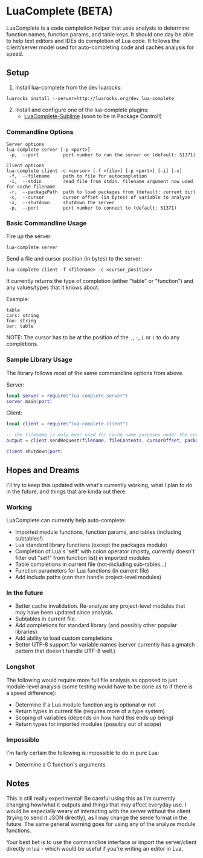 # LuaComplete (BETA)
LuaComplete is a code completion helper that uses analysis to determine function names, function params, and table keys. It should one day be able to help text editors and IDEs do completion of Lua code. It follows the client/server model used for auto-completing code and caches analysis for speed.


## Setup
1. Install lua-complete from the dev luarocks:
```
luarocks install --server=http://luarocks.org/dev lua-complete
```

2. Install and configure one of the lua-complete plugins:
    * [LuaComplete-Sublime](https://github.com/FourierTransformer/LuaComplete-Sublime) (soon to be in Package Control!)

### Commandline Options
```
Server options
lua-complete server [-p <port>]
 -p,  --port         port number to run the server on (default: 51371)

Client options
lua-complete client -c <cursor> [-f <file>] [-p <port>] [-i] [-x]
 -f,  --filename     path to file for autocompletion
 -i,  --stdin        read file from stdin. filename argument now used for cache filename
 -r,  --packagePath  path to load packages from (default: current dir)
 -c,  --cursor       cursor offset (in bytes) of variable to analyze
 -x,  --shutdown     shutdown the server
 -p,  --port         port number to connect to (default: 51371)
```

### Basic Commandline Usage
Fire up the server:
```
lua-complete server
```

Send a file and cursor position (in bytes) to the server:
```
lua-complete client -f <filename> -c <cursor_position>
```

It currently returns the type of completion (either "table" or "function") and any values/types that it knows about.

Example:
```
table
cars: string
foo: string
bar: table
```

NOTE: The cursor has to be at the position of the `.`, `:`, `[` or `(` to do any completions.

### Sample Library Usage
The library follows most of the same commandline options from above.

Server:
```lua
local server = require("lua-complete.server")
server.main(port)
```

Client:
```lua
local client = require("lua-complete.client")

-- the filename is only ever used for cache name purposes under the covers
output = client.sendRequest(filename, fileContents, cursorOffset, packagePath, port)

client.shutdown(port)
```

## Hopes and Dreams
I'll try to keep this updated with what's currently working, what I plan to do in the future, and things that are kinda out there.
### Working
LuaComplete can currently help auto-complete:
 * Imported module functions, function params, and tables (including subtables!)
 * Lua standard library functions (except the packages module)
 * Completion of Lua's 'self' with colon operator (mostly, currently doesn't filter out "self" from function list) in imported modules
 * Table completions in current file (not-including sub-tables...)
 * Function parameters for Lua functions (in current file)
 * Add include paths (can then handle project-level modules)

### In the future
 * Better cache invalidation. Re-analyze any project-level modules that may have been updated since analysis.
 * Subtables in current file.
 * Add completions for standard library (and possibly other popular libraries)
 * Add ability to load custom completions
 * Better UTF-8 support for variable names (server currently has a gmatch pattern that doesn't handle UTF-8 well.)

### Longshot
The following would require more full file analysis as opposed to just module-level analysis (some testing would have to be done as to if there is a speed difference):
 * Determine if a Lua module function arg is optional or not
 * Return types in current file (requires more of a type system)
 * Scoping of variables (depends on how hard this ends up being)
 * Return types for imported modules (possibly out of scope)

### Impossible
I'm fairly certain the following is impossible to do in pure Lua:
 * Determine a C function's arguments


## Notes
This is still really experimental! Be careful using this as I'm currently changing how/what it outputs and things that may affect everyday use. I would be especially weary of interacting with the server without the client (trying to send it JSON directly), as I may change the serde format in the future. The same general warning goes for using any of the analyze module functions.

Your best bet is to use the commandline interface or import the server/client directly in lua - which would be useful if you're writing an editor in Lua.
